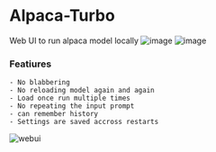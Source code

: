 # Alpaca-Turbo
Web UI to run alpaca model locally
![image](https://user-images.githubusercontent.com/38191717/226486832-9c774493-948a-4f90-96c9-695cee44b4c3.png)
![image](https://user-images.githubusercontent.com/38191717/226486862-2d59c18f-7b7a-4a9a-a54e-a3b3a0fd29ba.png)





### Featiures

    - No blabbering
    - No reloading model again and again
    - Load once run multiple times
    - No repeating the input prompt
    - can remember history
    - Settings are saved accross restarts


![webui](https://user-images.githubusercontent.com/38191717/226487153-53086d64-f260-4d6e-8460-2456e72158f0.png)

